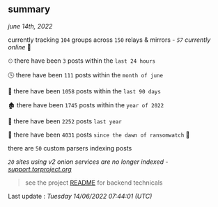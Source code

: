 
## summary
_june 14th, 2022_

currently tracking `104` groups across `150` relays & mirrors - _`57` currently online_ 📡

⏲ there have been `3` posts within the `last 24 hours`

🕓 there have been `111` posts within the `month of june`

📅 there have been `1058` posts within the `last 90 days`

🏚 there have been `1745` posts within the `year of 2022`

🚀 there have been `2252` posts `last year`

🦕 there have been `4031` posts `since the dawn of ransomwatch` 🐣

there are `50` custom parsers indexing posts

_`20` sites using v2 onion services are no longer indexed - [support.torproject.org](https://support.torproject.org/onionservices/v2-deprecation/)_

> see the project [README](https://github.com/jmousqueton/ransomwatch#readme) for backend technicals



Last update : _Tuesday 14/06/2022 07:44:01 (UTC)_

